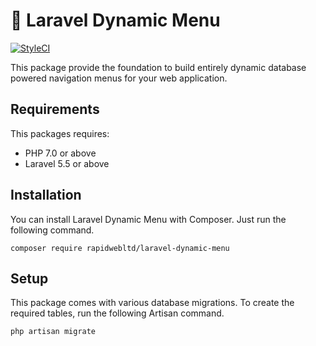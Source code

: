# 📃 Laravel Dynamic Menu

[![StyleCI](https://styleci.io/repos/124873581/shield?branch=master)](https://styleci.io/repos/124873581)

This package provide the foundation to build entirely dynamic database powered navigation menus for your web application.

## Requirements

This packages requires:

* PHP 7.0 or above
* Laravel 5.5 or above

## Installation

You can install Laravel Dynamic Menu with Composer. Just run the following command.

```
composer require rapidwebltd/laravel-dynamic-menu
```

## Setup

This package comes with various database migrations. To create the required tables, run the following Artisan command.

```
php artisan migrate
```